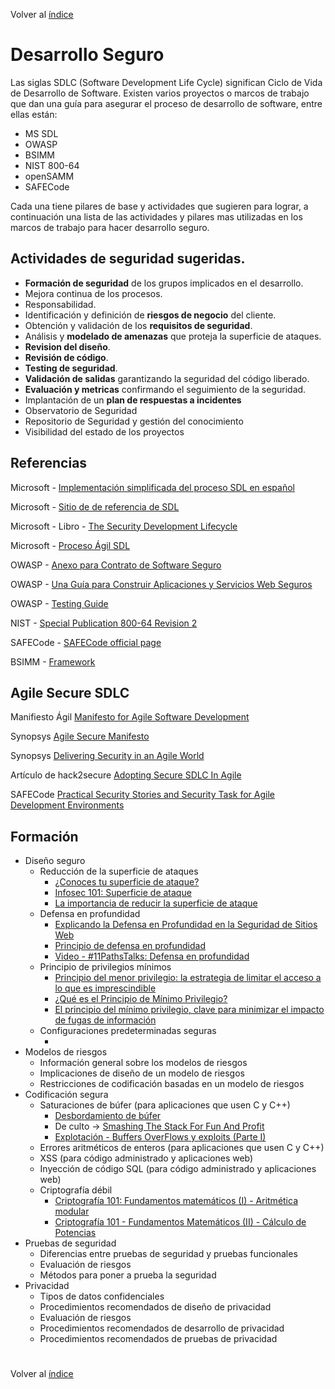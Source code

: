 Volver al [índice](../../README.md)

#

# Desarrollo Seguro

Las siglas SDLC (Software Development Life Cycle) significan Ciclo de Vida de Desarrollo de Software. Existen varios proyectos o marcos de trabajo que dan una guía para asegurar el proceso de desarrollo de software, entre ellas están:

- MS SDL
- OWASP
- BSIMM
- NIST 800-64
- openSAMM
- SAFECode

Cada una tiene pilares de base y actividades que sugieren para lograr, a continuación una lista de las actividades y pilares mas utilizadas en los marcos de trabajo para hacer desarrollo seguro.

## Actividades de seguridad sugeridas.

- **Formación de seguridad** de los grupos implicados en el desarrollo.
- Mejora continua de los procesos.
- Responsabilidad.
- Identificación y definición de **riesgos de negocio** del cliente.
- Obtención y validación de los **requisitos de seguridad**.
- Análisis y **modelado de amenazas** que proteja la superficie de ataques.
- **Revision del diseño**.
- **Revisión de código**.
- **Testing de seguridad**.
- **Validación de salidas** garantizando la seguridad del código liberado.
- **Evaluación y metricas** confirmando el seguimiento de la seguridad.
- Implantación de un **plan de respuestas a incidentes**
- Observatorio de Seguridad
- Repositorio de Seguridad y gestión del conocimiento
- Visibilidad del estado de los proyectos

## Referencias
Microsoft - [Implementación simplificada del proceso SDL en español](https://github.com/qnelo/security/blob/master/temas/sdlc/Spanish_Simplified%20Implementation%20of%20the%20SDL.docx)

Microsoft - [Sitio de de referencia de SDL](https://www.microsoft.com/en-us/sdl)

Microsoft - Libro - [The Security Development Lifecycle](https://blogs.msdn.microsoft.com/microsoft_press/2016/04/19/free-ebook-the-security-development-lifecycle/)

Microsoft - [Proceso Ágil SDL](https://www.microsoft.com/en-us/SDL/Discover/sdlagile.aspx)

OWASP - [Anexo para Contrato de Software Seguro](https://www.owasp.org/index.php/Anexo_para_Contrato_de_Software_Seguro_de_OWASP)

OWASP - [Una Guía para Construir Aplicaciones y Servicios Web Seguros](https://www.owasp.org/images/b/b2/OWASP_Development_Guide_2.0.1_Spanish.pdf)

OWASP - [Testing Guide](https://www.owasp.org/index.php/OWASP_Testing_Project)

NIST - [Special Publication 800-64 Revision 2](https://nvlpubs.nist.gov/nistpubs/legacy/sp/nistspecialpublication800-64r2.pdf)

SAFECode - [SAFECode official page](https://safecode.org/)

BSIMM - [Framework](https://www.bsimm.com/framework.html)

## Agile Secure SDLC

Manifiesto Ágil [Manifesto for Agile Software Development](http://agilemanifesto.org/)

Synopsys [Agile Secure Manifesto](https://github.com/qnelo/security/blob/master/temas/sdlc/agile-security-manifesto.pdf)

Synopsys [Delivering Security in an Agile World](https://github.com/qnelo/security/blob/master/temas/sdlc/delivering-security-in-an-agile-world.pdf)

Artículo de hack2secure [Adopting Secure SDLC In Agile](https://www.hack2secure.com/blogs/adopting-secure-sdlc-in-agile)

SAFECode [Practical Security Stories and Security Task for Agile Development Environments](https://github.com/qnelo/security/blob/master/temas/sdlc/SAFECode_Agile_Dev_Security0712.pdf)

## Formación

-  Diseño seguro
   - Reducción de la superficie de ataques
     - [¿Conoces tu superficie de ataque?](https://medium.com/@marvin.soto/conoces-tu-superficie-de-ataque-a2b3fd8c382e)
     - [Infosec 101: Superficie de ataque](https://delfinabzueta.wordpress.com/2015/02/04/infosec-101-superficie-de-ataque/)
     - [La importancia de reducir la superficie de ataque](http://tecnologiasweb.blogspot.com/2010/11/la-importancia-de-reducir-la-superficie.html)
   - Defensa en profundidad
     - [Explicando la Defensa en Profundidad en la Seguridad de Sitios Web](https://blog.sucuri.net/espanol/2016/10/explicando-la-defensa-en-profundidad-en-la-seguridad-de-sitios-web.html)
     - [Principio de defensa en profundidad](https://smr2rubenblanco.wordpress.com/2017/11/10/principio-de-defensa-en-profundidad/)
     - [Video - #11PathsTalks: Defensa en profundidad](https://www.youtube.com/watch?v=ZggRDJqcMQM)
   - Principio de privilegios mínimos
     - [Principio del menor privilegio: la estrategia de limitar el acceso a lo que es imprescindible](https://www.welivesecurity.com/la-es/2018/06/08/principio-menor-privilegio-limitar-acceso-imprescindible/)
     - [¿Qué es el Principio de Mínimo Privilegio?](https://blog.sucuri.net/espanol/2017/04/el-principio-de-minimo-privilegio.html)
     - [El principio del mínimo privilegio, clave para minimizar el impacto de fugas de información](https://www.audea.com/es/principio-del-minimo-privilegio-clave-minimizar-impacto-fugas-informacion/)
   - Configuraciones predeterminadas seguras
     - []()
-  Modelos de riesgos
   - Información general sobre los modelos de riesgos
   - Implicaciones de diseño de un modelo de riesgos
   - Restricciones de codificación basadas en un modelo de riesgos
-  Codificación segura
   - Saturaciones de búfer (para aplicaciones que usen C y C++)
     - [Desbordamiento de búfer](https://www.ecured.cu/Desbordamiento_de_b%C3%BAfer)
     - De culto -> [Smashing The Stack For Fun And Profit](http://www-inst.eecs.berkeley.edu/~cs161/fa08/papers/stack_smashing.pdf)
     - [Explotación - Buffers OverFlows y exploits (Parte I)](https://elbauldelprogramador.com/explotacion-buffers-overflows-y-exploits-parte-i/)
   - Errores aritméticos de enteros (para aplicaciones que usen C y C++)
   - XSS (para código administrado y aplicaciones web)
   - Inyección de código SQL (para código administrado y aplicaciones web)
   - Criptografía débil
     - [Criptografía 101: Fundamentos matemáticos (I) - Aritmética modular](https://elbauldelprogramador.com/criptografia-101-fundamentos-matematicos-i/)
     - [Criptografía 101 - Fundamentos Matemáticos (II) - Cálculo de Potencias](https://elbauldelprogramador.com/criptografia-101-fundamentos-matematicos-ii/)
-  Pruebas de seguridad
   - Diferencias entre pruebas de seguridad y pruebas funcionales
   - Evaluación de riesgos
   - Métodos para poner a prueba la seguridad
-  Privacidad
   - Tipos de datos confidenciales
   - Procedimientos recomendados de diseño de privacidad
   - Evaluación de riesgos
   - Procedimientos recomendados de desarrollo de privacidad
   - Procedimientos recomendados de pruebas de privacidad



#

Volver al [índice](../../README.md)